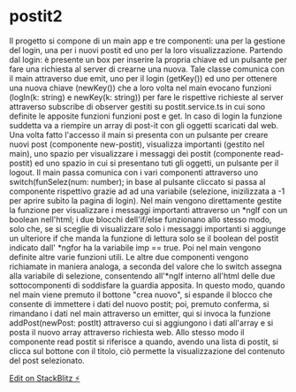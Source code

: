 # postit2


Il progetto si compone di un main app e tre componenti: una per la gestione del login, una per i nuovi postit ed uno per la loro visualizzazione. Partendo dal login: è presente un box per inserire la propria chiave ed un pulsante per fare una  richiesta al server di crearne una nuova. Tale classe comunica con il main attraverso due emit, uno per il login (getKey()) ed uno per ottenere una nuova chiave (newKey()) che a loro volta nel main evocano funzioni (logIn(k: string) e  newKey(k: string)) per fare le rispettive richieste al server attraverso subscribe di observer gestiti su postit.service.ts in cui sono definite le apposite funzioni funzioni post e get. In caso di login la funzione suddetta va a riempire un array di post-it con gli oggetti scaricati dal web.
Una volta fatto l'accesso il main si presenta con un pulsante per creare nuovi post  (componente new-postit), visualizza importanti (gestito nel main), uno spazio per  visualizzare i messaggi dei postit (componente read-postit) ed uno spazio in cui si presentano tuti gli oggetti, un pulsante per il logout. 
Il main passa comunica con i vari componenti attraverso uno switch(funSelez(num: number); in base al pulsante cliccato si passa al componente rispettivo grazie ad ad una variabile (selezione, inizilizzata a -1 per aprire subito la pagina di login).
Nel main vengono direttamente gestite la funzione per visualizzare i messaggi importanti attraverso un *ngIf con un boolean nell'html; i due blocchi dell'if/else funzionano allo stesso modo, solo che, se si sceglie di visualizzare solo i messaggi importanti si aggiunge un ulteriore if che manda la funzione di lettura solo se il boolean del postit indicato dall' *ngfor ha la variabile imp == true. Poi nel main vengono definite altre varie funzioni utili.
Le altre due componenti vengono richiamate in maniera analoga, a seconda del valore che lo switch assegna alla variabile di selezione, consentendo all'*ngIf interno all'html delle due sottocomponenti di soddisfare la guardia apposita.
In questo modo, quando nel main viene premuto il bottone "crea nuovo", si espande il blocco che consente di immettere i dati del nuovo postit; poi, premuto conferma, si rimandano i dati nel main attraverso un emitter, qui si invoca la funzione addPost(newPost: postIt) attraverso cui si aggiungono i dati all'array e si posta il nuovo array attraverso richiesta web. 
Allo stesso modo il componente read postit si riferisce a quando, avendo una lista di postit, si clicca sul bottone con il titolo, ciò permette la visualizzazione del contenuto del post selezionato.





[Edit on StackBlitz ⚡️](https://stackblitz.com/edit/postit2)